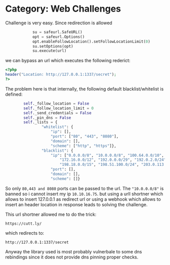 # Category: Web Challenges

Challenge is very easy.
Since redirection is allowed 


```py
            su = safeurl.SafeURL()
            opt = safeurl.Options()
            opt.enableFollowLocation().setFollowLocationLimit(0)
            su.setOptions(opt)
            su.execute(url)
```

we can bypass an url which executes the following rederict:


```php
<?php
header("Location: http://127.0.0.1:1337/secret");
?>
```

The problem here is that internally, the following default blacklist/whitelist is defined:


```py
        self._follow_location = False
        self._follow_location_limit = 0
        self._send_credentials = False
        self._pin_dns = False
        self._lists = {
                "whitelist": {
                    "ip": [],
                    "port": ["80", "443", "8080"],
                    "domain": [],
                    "scheme": ["http", "https"]},
                "blacklist": {
                    "ip": ["0.0.0.0/8", "10.0.0.0/8", "100.64.0.0/10", "127.0.0.0/8", "169.254.0.0/16",
                        "172.16.0.0/12", "192.0.0.0/29", "192.0.2.0/24", "192.88.99.0/24", "192.168.0.0/16",
                        "198.18.0.0/15", "198.51.100.0/24", "203.0.113.0/24", "224.0.0.0/4", "240.0.0.0/4"],
                    "port": [],
                    "domain": [],
                    "scheme": []}
```

So only `80,443 and 8080` ports can be passed to the url. 
The `"10.0.0.0/8"` is banned so i cannot insert my ip `10.10.16.75`. but using a urll shortner which allows to insert 127.0.0.1 as redirect url or using a webhook which allows to insert an header location in response leads to solving the challenge.


This url shortner allowed me to do the trick:


```
https://cutt.ly/
```

which redirects to:


```
http://127.0.0.1:1337/secret
```

Anyway the library used is most probably vulnerbale to some dns rebindings since it does not provide dns pinning proper checks.